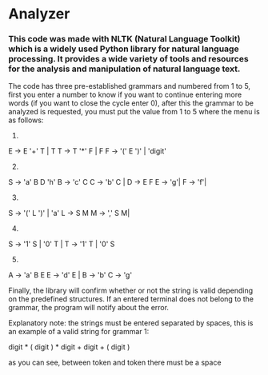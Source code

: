# Analyzer


### This code was made with NLTK (Natural Language Toolkit) which is a widely used Python library for natural language processing. It provides a wide variety of tools and resources for the analysis and manipulation of natural language text.

The code has three pre-established grammars and numbered from 1 to 5, first you enter a number to know if you want to continue entering more words (if you want to close the cycle enter 0), after this the grammar to be analyzed is requested, you must put the value from 1 to 5 where the menu is as follows:

1. 
E -> E '+' T | T
T -> T '*' F | F
F -> '(' E ')' | 'digit'

2. 
S -> 'a' B D 'h'
B -> 'c' C
C -> 'b' C | 
D -> E F
E -> 'g'| 
F -> 'f'| 

3. 
S -> '(' L ')' | 'a'
L -> S M 
M -> ',' S M|

4. 
S -> '1' S | '0' T | 
T -> '1' T | '0' S

5. 
A -> 'a' B E
E -> 'd' E | 
B -> 'b'
C -> 'g'

Finally, the library will confirm whether or not the string is valid depending on the predefined structures. If an entered terminal does not belong to the grammar, the program will notify about the error.

Explanatory note: the strings must be entered separated by spaces, this is an example of a valid string for grammar 1:

digit * ( digit ) * digit + digit + ( digit )

as you can see, between token and token there must be a space
